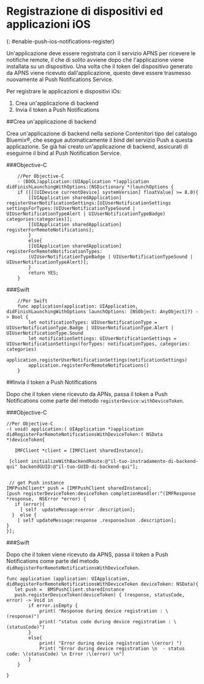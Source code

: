 # Registrazione di dispositivi ed applicazioni iOS
{: #enable-push-ios-notifications-register}


Un'applicazione deve essere registrata con il servizio APNS per ricevere le notifiche remote, il che di solito avviene
dopo che l'applicazione viene installata su un dispositivo. Una volta che il token del dispositivo generato da APNS viene ricevuto dall'applicazione, questo deve essere trasmesso nuovamente al Push Notifications Service.

Per registrare le applicazioni e dispositivi iOs:

1. Crea un'applicazione di backend
2. Invia il token a Push Notifications


##Crea un'applicazione di backend

Crea un'applicazione di backend nella sezione Contenitori tipo del catalogo Bluemix®, che esegue automaticamente il bind del servizio Push a questa applicazione. Se già hai
                        creato un'applicazione di backend, assicurati di eseguirne il bind al Push
                        Notification Service.

###Objective-C

```
	//Per Objective-C
	- (BOOL)application:(UIApplication *)application didFinishLaunchingWithOptions:(NSDictionary *)launchOptions {
	if ([[[UIDevice currentDevice] systemVersion] floatValue] >= 8.0){
	    [[UIApplication sharedApplication] registerUserNotificationSettings:[UIUserNotificationSettings settingsForTypes:(UIUserNotificationTypeSound | UIUserNotificationTypeAlert | UIUserNotificationTypeBadge) categories:categories]];
	    [[UIApplication sharedApplication] registerForRemoteNotifications];
	    }
	    else{
	    [[UIApplication sharedApplication] registerForRemoteNotificationTypes:
	    (UIUserNotificationTypeBadge | UIUserNotificationTypeSound | UIUserNotificationTypeAlert)];
	    }
	    return YES;
	}
```

###Swift

```
	//Per Swift
	func application(application: UIApplication, didFinishLaunchingWithOptions launchOptions: [NSObject: AnyObject]?) -> Bool {
		let notificationTypes: UIUserNotificationType = UIUserNotificationType.Badge | UIUserNotificationType.Alert | UIUserNotificationType.Sound
		let notificationSettings: UIUserNotificationSettings = UIUserNotificationSettings(forTypes: notificationTypes, categories: categories)
		application.registerUserNotificationSettings(notificationSettings)
		application.registerForRemoteNotifications()
	}
```

##Invia il token a Push Notifications

Dopo che il token viene ricevuto da APNs, passa il token a Push Notifications come parte del metodo `registerDevice:withDeviceToken`.

###Objective-C

```
//Per Objective-C
-( void) application:( UIApplication *)application didRegisterForRemoteNotificationsWithDeviceToken:( NSData *)deviceToken{

   IMFClient *client = [IMFClient sharedInstance];

 [client initializeWithBackendRoute:@"il-tuo-instradamento-di-backend-qui" backendGUID:@"il-tuo-GUID-di-backend-qui"];


 // get Push instance
IMFPushClient* push = [IMFPushClient sharedInstance];
[push registerDeviceToken:deviceToken completionHandler:^(IMFResponse *response,  NSError *error) {
   if (error){
     [ self  updateMessage:error .description];
  }  else {
    [ self updateMessage:response .responseJson .description];
}
}];
```

###Swift

Dopo che il token viene ricevuto da APNS, passa il token a Push Notifications come parte del metodo `didRegisterForRemoteNotificationsWithDeviceToken`.

```
func application (application: UIApplication, didRegisterForRemoteNotificationsWithDeviceToken deviceToken: NSData){
   let push =  BMSPushClient.sharedInstance
   push.registerDeviceToken(deviceToken) { (response, statusCode, error) -> Void in
        if error.isEmpty {
            print( "Response during device registration : \(response)")
            print( "status code during device registration : \(statusCode)")
        }
        else{
            print( "Error during device registration \(error) ")
            Print( "Error during device registration \n  - status code: \(statusCode) \n Error :\(error) \n")
        }
    }

}
```
